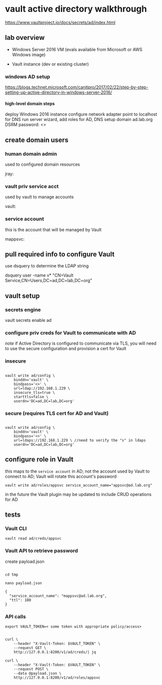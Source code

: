 # vault active directory walkthrough

https://www.vaultproject.io/docs/secrets/ad/index.html

## lab overview

- Windows Server 2016 VM (evals available from Microsoft or AWS Windows image)

- Vault instance (dev or existing cluster)

### windows AD setup

https://blogs.technet.microsoft.com/canitpro/2017/02/22/step-by-step-setting-up-active-directory-in-windows-server-2016/

#### high-level domain steps

deploy Windows 2016 instance
configure network adapter point to localhost for DNS
run server wizard, add roles for AD, DNS
setup domain
	ad.lab.org
	DSRM password: <>

## create domain users

### human domain admin

used to configured domain resources

jray: <password>

### vault priv service acct

used by vault to manage accounts

vault: <password>

### service account

this is the account that will be managed by Vault

mappsvc: <password>

## pull required info to configure Vault

use dsquery to determine the LDAP string

dsquery user -name v*
"CN=Vault Service,CN=Users,DC=ad,DC=lab,DC=org"

## vault setup

### secrets engine
vault secrets enable ad

### configure priv creds for Vault to communicate with AD

*note* if Active Directory is configured to communicate via TLS, you will need to use the secure configuration and provision a cert for Vault

### insecure

```

vault write ad/config \
    binddn='vault' \
    bindpass='<>' \
    url=ldap://192.168.1.229 \
    insecure_tls=true \
    starttls=false \
    userdn='DC=ad,DC=lab,DC=org'

```

### secure (requires TLS cert for AD and Vault)

```

vault write ad/config \
    binddn='vault' \
    bindpass='<>' \
    url=ldaps://192.168.1.229 \ //need to verify the "s" in ldaps
    userdn='DC=ad,DC=lab,DC=org'

```

## configure role in Vault

this maps to the `service account` in AD; not the account used by Vault to connect to AD; Vault will rotate this account's password

`vault write ad/roles/appsvc service_account_name="appsvc@ad.lab.org"`

in the future the Vault plugin may be updated to include CRUD operations for AD
    
## tests

### Vault CLI

`vault read ad/creds/appsvc`

### Vault API to retrieve password

create payload.json

```

cd tmp

nano payload.json

{
  "service_account_name": "mappsvc@ad.lab.org",
  "ttl": 100
}

```
   
### API calls

`export VAULT_TOKEN=< some token with appropriate policy/access>`

```

curl \
    --header "X-Vault-Token: $VAULT_TOKEN" \
    --request GET \
    http://127.0.0.1:8200/v1/ad/creds/| jq

```

```    
curl \
    --header "X-Vault-Token: $VAULT_TOKEN" \
    --request POST \
    --data @payload.json \
    http://127.0.0.1:8200/v1/ad/roles/appsvc

```